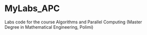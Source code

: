 # MyLabs_APC
 Labs code for the course Algorithms and Parallel Computing (Master Degree in Mathematical Engineering, Polimi)
